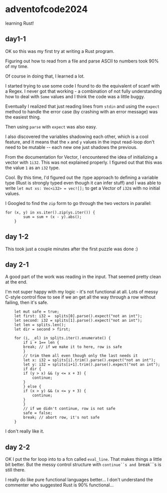 # adventofcode2024
learning Rust!

## day1-1
OK so this was my first try at writing a Rust program.

Figuring out how to read from a file and parse ASCII to numbers took 90% of my time. 

Of course in doing that, I learned a lot.

I started trying to use some code I found to do the equivalent of scanf with a Regex. I never got that working - a combination of not fully understanding how to deal with ```Some``` values and I think the code was a little buggy.

Eventually I realized that just reading lines from ```stdin``` and using the ```expect``` method to handle the error case (by crashing with an error message) was the easiest thing.

Then using ```parse``` with ```expect``` was also easy.

I also discovered the variables shadowing each other, which is a cool feature, and it means that the ```x``` and ```y``` values in the input read-loop don't need to be mutable -- each new one just shadows the previous.

From the documentation for Vector, I encountered the idea of initializing a vector with ```1i32```. This was not explained properly. I figured out that this was the value ```1``` as an ```i32``` type. 

Cool. By this time, I'd figured out the :type approach to defining a variable type (Rust is strongly typed even though it can infer stuff) and I was able to write ```let mut xs: Vec<i32> = vec![];``` to get a Vector of ```i32```s with no initial values.

I Googled to find the ```zip``` form to go through the two vectors in parallel:

```
for (x, y) in xs.iter().zip(ys.iter()) {
        sum = sum + (x - y).abs();
    }
```

## day 1-2

This took just a couple minutes after the first puzzle was done :)

## day 2-1

A good part of the work was reading in the input. That seemed pretty clean at the end.

I'm not super happy with my logic - it's not functional at all. Lots of messy C-style control flow to see if we an get all the way through a row without failing, then it's safe.

```
	let mut safe = true;
	let first: i32 =  splits[0].parse().expect("not an int");
	let second: i32 = splits[1].parse().expect("not an int");
	let len = splits.len();
	let dir = second > first;

	for (i, _el) in splits.iter().enumerate() {
	    if i + 1== len {
		break; // if we make it to here, row is safe
	    }
	    // trim them all even though only the last needs it
	    let x: i32 = splits[i].trim().parse().expect("not an int");
	    let y: i32 = splits[i+1].trim().parse().expect("not an int");
	    if dir {
		if (y > x) && (y <= x + 3) {
		    continue;
		}
	    } else {
		if (x > y) && (x <= y + 3) {
		    continue;
		}
	    }
	    // if we didn't continue, row is not safe
	    safe = false;
	    break; // abort row, it's not safe
	}
```

I don't really like it.

## day 2-2

OK I put the for loop into to a fcn called ```eval_line```. That makes things a little bit better. But the messy control structure with ```continue``s and ```break```s is still there.

I really do like pure functional languages better... I don't understand the commenter who suggested Rust is 90% functional...
